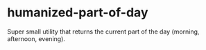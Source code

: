 # humanized-part-of-day
Super small utility that returns the current part of the day (morning, afternoon, evening).
